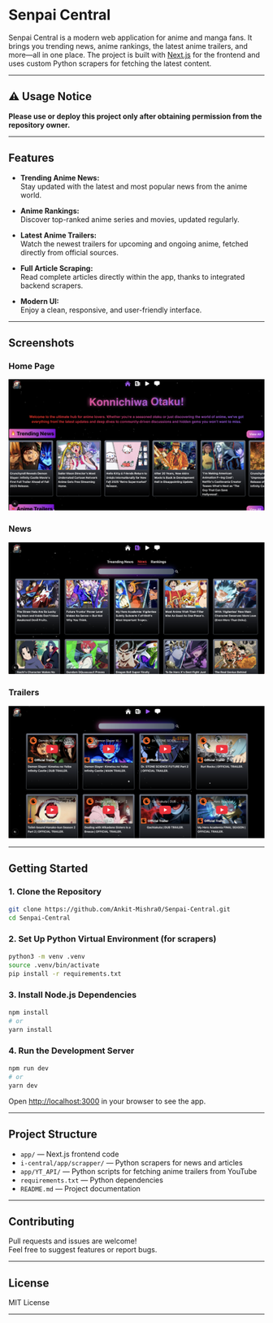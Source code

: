 # Senpai Central

Senpai Central is a modern web application for anime and manga fans. It brings you trending news, anime rankings, the latest anime trailers, and more—all in one place. The project is built with [Next.js](https://nextjs.org) for the frontend and uses custom Python scrapers for fetching the latest content.

---

## ⚠️ Usage Notice

**Please use or deploy this project only after obtaining permission from the repository owner.**

---

## Features

- **Trending Anime News:**  
  Stay updated with the latest and most popular news from the anime world.

- **Anime Rankings:**  
  Discover top-ranked anime series and movies, updated regularly.

- **Latest Anime Trailers:**  
  Watch the newest trailers for upcoming and ongoing anime, fetched directly from official sources.

- **Full Article Scraping:**  
  Read complete articles directly within the app, thanks to integrated backend scrapers.

- **Modern UI:**  
  Enjoy a clean, responsive, and user-friendly interface.

---

## Screenshots

### Home Page

![Home Page](./public/home.png)

### News

![News](./public/news.png)

### Trailers

![Trailers](./public/trailers.png)

---

## Getting Started

### 1. Clone the Repository

```bash
git clone https://github.com/Ankit-Mishra0/Senpai-Central.git
cd Senpai-Central
```

### 2. Set Up Python Virtual Environment (for scrapers)

```bash
python3 -m venv .venv
source .venv/bin/activate
pip install -r requirements.txt
```

### 3. Install Node.js Dependencies

```bash
npm install
# or
yarn install
```

### 4. Run the Development Server

```bash
npm run dev
# or
yarn dev
```

Open [http://localhost:3000](http://localhost:3000) in your browser to see the app.

---

## Project Structure

- `app/` — Next.js frontend code
- `i-central/app/scrapper/` — Python scrapers for news and articles
- `app/YT_API/` — Python scripts for fetching anime trailers from YouTube
- `requirements.txt` — Python dependencies
- `README.md` — Project documentation

---

## Contributing

Pull requests and issues are welcome!  
Feel free to suggest features or report bugs.

---

## License

MIT License

---
